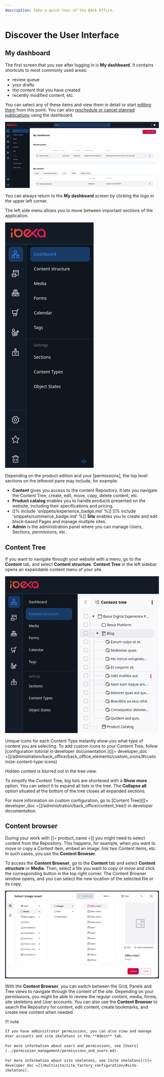 ```yaml
---
description: Take a quick tour of the Back Office.
---
```


# Discover the User Interface

## My dashboard

The first screen that you see after logging in is **My dashboard**. 
It contains shortcuts to most commonly used areas:

- review queue
- your drafts
- the content that you have created
- recently modified content, etc.

You can select any of these items and view them in detail or start [editing them](create_edit_content_types.md) from this point.
You can also [reschedule or cancel planned publications](../content_management/content_publishing/schedule_publishing.md#reschedule_or_cancel_publications) using the dashboard.

![My dashboard](img/dashboard.png "My dashboard")

You can always return to the **My dashboard** screen by clicking the logo in the upper left corner.

The left side menu allows you to move between important sections of the application.

![Side menu](img/top_bar.png "Side menu")

Depending on the product edition and your [permissions], the top level sections on the leftmost pane may include, for example:

- **Content** gives you access to the content Repository.
It lets you navigate the Content Tree, create, edit, move, copy, delete content, etc.
- **Product catalog** enables you to handle products presented on the website, including their specifications and pricing.
- [[% include 'snippets/experience_badge.md' %]] [[% include 'snippets/commerce_badge.md' %]] **Site** enables you to create and edit block-based Pages and manage multiple sites.
- **Admin** is the administration panel where you can manage Users, Sections, permissions, etc.

## Content Tree

If you want to navigate through your website with a menu, go to the **Content** tab, and select **Content structure**.
**Content Tree** in the left sidebar opens an expandable content menu of your site.

![Content Tree in the menu](img/left_menu_tree.png "Content Tree in the menu")

Unique icons for each Content Type instantly show you what type of content you are selecting. To add custom icons to your Content Tree, follow [configuration tutorial in developer documentation.]([[= developer_doc =]]/administration/back_office/back_office_elements/custom_icons/#customize-content-type-icons)

Hidden content is blurred out in the tree view.

To simplify the Content Tree, big lists are shortened with a **Show more** option. You can select it to expand all lists in the tree.
The **Collapse all** option situated at the bottom of the tree closes all expanded sections.

For more information on custom configuration, go to [Content Tree]([[= developer_doc =]]/administration/back_office/content_tree/) in developer documentation.

## Content browser

During your work with [[= product_name =]] you might need to select content from the Repository.
This happens, for example, when you want to move or copy a Content item, embed an image, link two Content items, etc.
In such cases, you use the **Content Browser**.

To access the **Content Browser**, go to the **Content** tab and select **Content structure** or **Media**.
Then, select a file you want to copy or move and click the corresponding button in the top right corner.
The Content Browser window opens, and you can select the new location of the selected file or its copy.

![Content Browser](img/udw.png "Content Browser")

With the **Content Browser**, you can switch between the Grid, Panels and Tree views to navigate through the content of the site.
Depending on your permissions, you might be able to review the regular content, media, forms, site skeletons and User accounts.
You can also use the **Content Browser** to search the Repository for content, edit content, create bookmarks, and create new content when needed.

!!! note

    If you have administrator permissions, you can also view and manage User accounts and site skeletons in the **Admin** tab.
    
    For more information about users and permissions, see [Users](../permission_management/permissions_and_users.md).
    
    For more information about site skeletons, see [Site skeletons]([[= developer_doc =]]/multisite/site_factory_configuration/#site-skeletons).
